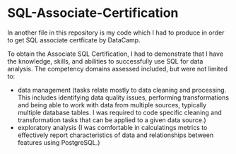 # SQL-Associate-Certification
In another file in this repository is my code which I had to produce in order to get SQL associate certficate by DataCamp. 

To obtain the Associate SQL Certification, I had to demonstrate that I have the knowledge, skills, and abilities to successfully use SQL for data analysis. The competency domains assessed included, but were not limited to:
- data management (tasks relate mostly to data cleaning and processing. This includes identifying data quality issues, performing transformations and being able to work with data from multiple sources, typically multiple database tables. I was required to code specific cleaning and transformation tasks that can be applied to a given data source.)
- exploratory analysis (I was comfortable in calculatings metrics to effectively report characteristics of data and relationships between features using PostgreSQL.)
